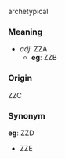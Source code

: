 archetypical
### Meaning
+ _adj_: ZZA
    + __eg__: ZZB

### Origin

ZZC

### Synonym

__eg__: ZZD

+ ZZE



